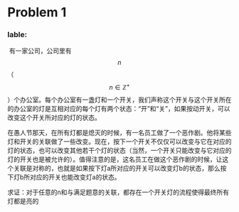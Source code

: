# Problem 1

### lable:

​    有一家公司，公司里有$$ n$$（$$n\in \mathbb{Z}^{+} $$）个办公室。每个办公室有一盏灯和一个开关，我们声称这个开关与这个开关所在的办公室的灯是互相对应的每个灯有两个状态：“开”和“关”，如果按动开关，可以改变这个开关所对应的灯的状态。

​    在愚人节那天，在所有灯都是熄灭的时候，有一名员工做了一个恶作剧。他将某些灯和开关的关联做了一些改变。现在，按下一个开关不仅仅可以改变与它在对应的灯的状态，也可以改变其他若干个灯的状态（当然，一个开关只能改变与它对应的灯的开关也是被允许的）。值得注意的是，这名员工在做这个恶作剧的时候，让这个关联是对称的，也就是如果按下灯a所对应的开关可以改变灯b的状态，那么按下灯b所对应的开关也能改变灯a的状态。

​    求证：对于任意的n和与满足题意的关联，都存在一个开关灯的流程使得最终所有灯都是亮的